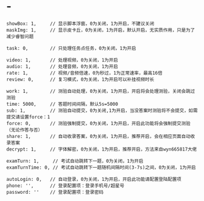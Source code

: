 # -
    showBox: 1,     // 显示脚本浮窗，0为关闭，1为开启，不建议关闭
    maskImg: 1,     // 显示皮卡丘，0为关闭，1为开启，默认开启，无实质作用，只是为了减少睿智问题

    task: 0,        // 只处理任务点任务，0为关闭，1为开启

    video: 1,       // 处理视频，0为关闭，1为开启
    audio: 1,       // 处理音频，0为关闭，1为开启
    rate: 1,        // 视频/音频倍速，0为秒过，1为正常速率，最高16倍
    review: 0,      // 复习模式，0为关闭，1为开启可以补挂视频时长

    work: 1,        // 测验自动处理，0为关闭，1为开启，开启将会处理测验，关闭会跳过测验
    time: 5000,     // 答题时间间隔，默认5s=5000
    sub: 1,         // 测验自动提交，0为关闭,1为开启，当没答案时测验将不会提交，如需提交请设置force：1
    force: 0,       // 测验强制提交，0为关闭，1为开启，开启此功能将会强制提交测验（无论作答与否）
    share: 1,       // 自动收录答案，0为关闭，1为开启，推荐开启，会在相应页面自动收录答案
    decrypt: 1,     // 字体解密，0为关闭，1为开启，推荐开启，方法来自wyn665817大佬

    examTurn: 1,     // 考试自动跳转下一题，0为关闭，1为开启
    examTurnTime: 0, // 考试自动跳转下一题随机间隔时间(3-7s)之间，0为关闭，1为开启

    autoLogin: 0,   // 自动登录，0为关闭，1为开启，开启此功能请配置登陆配置项
    phone: '',      // 登录配置项：登录手机号/超星号
    password: ''    // 登录配置项：登录密码
